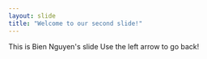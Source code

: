 ```yaml
---
layout: slide
title: "Welcome to our second slide!"
---
```

This is Bien Nguyen's slide
Use the left arrow to go back!
